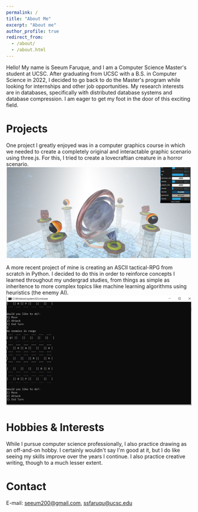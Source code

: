 ```yaml
---
permalink: /
title: "About Me"
excerpt: "About me"
author_profile: true
redirect_from: 
  - /about/
  - /about.html
---
```


Hello! My name is Seeum Faruque, and I am a Computer Science Master's student at UCSC. After graduating from UCSC with a B.S. in Computer Science in 2022, I decided to go back to do the Master's program while
looking for internships and other job opportunities. My research interests are in databases, specifically with distributed database systems and database compression. I am eager to get my foot in the door of this exciting field.

Projects
========
One project I greatly enjoyed was in a computer graphics course in which we needed to create a completely original and interactable graphic scenario using three.js. For this, I tried to create a lovecraftian creature in a horror scenario.
![Graphic project](/images/graphic_project.JPG)

A more recent project of mine is creating an ASCII tactical-RPG from scratch in Python. I decided to do this in order to reinforce concepts I learned throughout my undergrad studies, from things as simple as
inheritence to more complex topics like machine learning algorithms using heuristics (the enemy AI).
![Personal project](/images/personal_project.JPG)

Hobbies & Interests
=================== 
While I pursue computer science professionally, I also practice drawing as an off-and-on hobby. I certainly wouldn't say I'm good at it, but I do like seeing my skills improve over the years I continue. I also practice creative writing, though to a much lesser extent.   

Contact
=======
E-mail: seeum200@gmail.com, ssfaruqu@ucsc.edu